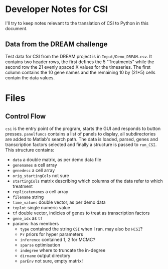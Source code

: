 # Developer Notes for CSI #

I'll try to keep notes relevant to the translation of CSI to Python in
this document.

## Data from the DREAM challenge ##

Test data for CSI from the DREAM project is in `Input/Demo_DREAM.csv`.
It contains two header rows, the first defines the 5 "Treatments"
while the second row the 21 evenly spaced X values for the timeseries.
The first column contains the 10 gene names and the remaining 10 by
(21*5) cells contain the data values.

# Files #

## Control Flow ##

`csi` is the entry point of the program, starts the GUI and responds
to button presses.  `panelfuncs` contains a list of panels to display,
all subdirectories are added to Matlab's search path.  The data is
loaded, parsed, genes and transcription factors selected and finally a
structure is passed to `run_CSI`.  This structure contains:

 * `data` a double matrix, as per demo data file
 * `genenames` a cell array
 * `genedesc` a cell array
 * `orig_startingCols` not sure
 * `startingCols` matrix describing which columns of the data refer to
   which treatment
 * `replicatenames` a cell array
 * `filename` string
 * `time_values` double vector, as per demo data
 * `toplot` single numeric value
 * `tf` double vector, indicies of genes to treat as transcription factors
 * `gene_idx` as `tf`
 * params: has members
   *  `type` contained the string `CSI` when I ran. may also be `HCSI`?
   * `Pr` priors for hyper parameters
   * `inference` contained 1, 2 for MCMC?
   * `sparse` optimisation
   * `indegree` where to truncate the in-degree
   * `dirname` output directory
   * `parEnv` not sure, empty matrix!
